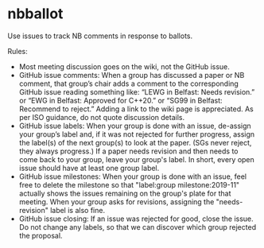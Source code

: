 # nbballot
Use issues to track NB comments in response to ballots.

Rules:

* Most meeting discussion goes on the wiki, not the GitHub issue.
* GitHub issue comments: When a group has discussed a paper or NB
comment, that group’s chair adds a comment to the corresponding GitHub issue
reading something like: “LEWG in Belfast: Needs revision.” or “EWG in Belfast:
Approved for C++20.” or “SG99 in Belfast: Recommend to reject.” Adding a link
to the wiki page is appreciated. As per ISO guidance, do not quote discussion
details.
* GitHub issue labels: When your group is done with an issue, de-assign your
group’s label and, if it was not rejected for further progress, assign the label(s)
of the next group(s) to look at the paper. (SGs never reject, they always
progress.) If a paper needs revision and then needs to come back to your group,
leave your group's label. In short, every open issue should have at least one
group label.
* GitHub issue milestones: When your group is done with an issue, feel free
to delete the milestone so that "label:group milestone:2019-11" actually shows
the issues remaining on the group's plate for that meeting. When your group
asks for revisions, assigning the "needs-revision" label is also fine.
* GitHub issue closing: If an issue was rejected for good, close the issue. Do
not change any labels, so that we can discover which group rejected the
proposal.

